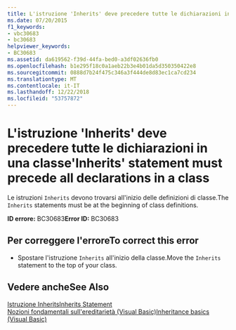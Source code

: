 ```yaml
---
title: L'istruzione 'Inherits' deve precedere tutte le dichiarazioni in una classe
ms.date: 07/20/2015
f1_keywords:
- vbc30683
- bc30683
helpviewer_keywords:
- BC30683
ms.assetid: da619562-f39d-44fa-bed0-a3df02636fb0
ms.openlocfilehash: b1e295f18c0a1aeb22b3e4b01da5d350350422e8
ms.sourcegitcommit: 0888d7b24f475c346a3f444de8d83ec1ca7cd234
ms.translationtype: MT
ms.contentlocale: it-IT
ms.lasthandoff: 12/22/2018
ms.locfileid: "53757872"
---
```

# <a name="inherits-statement-must-precede-all-declarations-in-a-class"></a><span data-ttu-id="67d1b-102">L'istruzione 'Inherits' deve precedere tutte le dichiarazioni in una classe</span><span class="sxs-lookup"><span data-stu-id="67d1b-102">'Inherits' statement must precede all declarations in a class</span></span>
<span data-ttu-id="67d1b-103">Le istruzioni `Inherits` devono trovarsi all'inizio delle definizioni di classe.</span><span class="sxs-lookup"><span data-stu-id="67d1b-103">The `Inherits` statements must be at the beginning of class definitions.</span></span>  
  
 <span data-ttu-id="67d1b-104">**ID errore:** BC30683</span><span class="sxs-lookup"><span data-stu-id="67d1b-104">**Error ID:** BC30683</span></span>  
  
## <a name="to-correct-this-error"></a><span data-ttu-id="67d1b-105">Per correggere l'errore</span><span class="sxs-lookup"><span data-stu-id="67d1b-105">To correct this error</span></span>  
  
-   <span data-ttu-id="67d1b-106">Spostare l'istruzione `Inherits` all'inizio della classe.</span><span class="sxs-lookup"><span data-stu-id="67d1b-106">Move the `Inherits` statement to the top of your class.</span></span>  
  
## <a name="see-also"></a><span data-ttu-id="67d1b-107">Vedere anche</span><span class="sxs-lookup"><span data-stu-id="67d1b-107">See Also</span></span>  
 [<span data-ttu-id="67d1b-108">Istruzione Inherits</span><span class="sxs-lookup"><span data-stu-id="67d1b-108">Inherits Statement</span></span>](../../visual-basic/language-reference/statements/inherits-statement.md)  
 [<span data-ttu-id="67d1b-109">Nozioni fondamentali sull'ereditarietà (Visual Basic)</span><span class="sxs-lookup"><span data-stu-id="67d1b-109">Inheritance basics (Visual Basic)</span></span>](~/docs/visual-basic/programming-guide/language-features/objects-and-classes/inheritance-basics.md)
